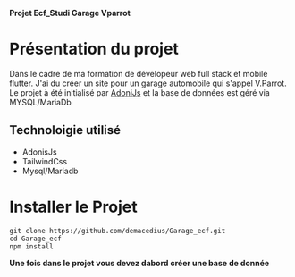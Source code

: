 **Projet Ecf_Studi Garage Vparrot**

# Présentation du projet #
Dans le cadre de ma formation de dévelopeur web full stack et mobile flutter.
J'ai du créer un site pour un garage automobile qui s'appel V.Parrot.
Le projet à été initialisé par [AdoniJs](https://adonisjs.com/) et la base de données est géré via 
MYSQL/MariaDb


## Technoloigie utilisé ##

* AdonisJs
* TailwindCss
* Mysql/Mariadb

# Installer le Projet #

```
git clone https://github.com/demacedius/Garage_ecf.git
cd Garage_ecf
npm install
```

**__Une fois dans le projet vous devez dabord créer une base de donnée__**

